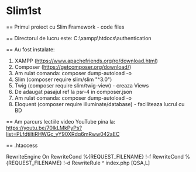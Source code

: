 # Slim1st

==
Primul proiect cu Slim Framework - code files

==
Directorul de lucru este: C:\xampp\htdocs\authentication

==
Au fost instalate:
  1. XAMPP (https://www.apachefriends.org/ro/download.html)
  2. Composer (https://getcomposer.org/download/)
  3. Am rulat comanda: composer dump-autoload -o
  4. Slim (composer require slim/slim "^3.0")
  5. Twig (composer require slim/twig-view) - creaza Views
  6. De adaugat pasajul ref la psr-4 in composer.json 
  7. Am rulat comanda: composer dump-autoload -o
  8. Eloquent (composer require illuminate/database) - faciliteaza lucrul cu BD
  
==
Am parcurs lectiile video YouTube pina la: https://youtu.be/70IkLMkPyPs?list=PLfdtiltiRHWGc_yY90XRdq6mRww042aEC

==
.htaccess

RewriteEngine On
RewriteCond %{REQUEST_FILENAME} !-f
RewriteCond %{REQUEST_FILENAME} !-d
RewriteRule ^ index.php [QSA,L]
  

